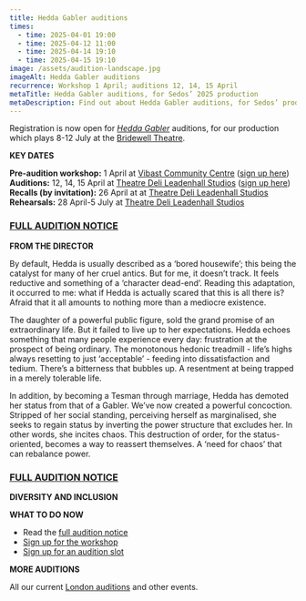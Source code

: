 ```yaml
---
title: Hedda Gabler auditions
times:
  - time: 2025-04-01 19:00
  - time: 2025-04-12 11:00
  - time: 2025-04-14 19:10
  - time: 2025-04-15 19:10
image: /assets/audition-landscape.jpg
imageAlt: Hedda Gabler auditions
recurrence: Workshop 1 April; auditions 12, 14, 15 April
metaTitle: Hedda Gabler auditions, for Sedos’ 2025 production
metaDescription: Find out about Hedda Gabler auditions, for Sedos’ production in July 2025
---
```

Registration is now open for *[Hedda Gabler](https://www.sedos.co.uk/shows/2025-hedda-gabler)* auditions, for our production which plays 8-12 July at the [Bridewell Theatre](https://www.sedos.co.uk/venues/bridewell).

**KEY DATES**

**Pre-audition workshop:** 1 April at [Vibast Community Centre](https://www.islington.gov.uk/advice/voluntary-and-community-sector/community-centres-in-islington/vibast-community-centre) ([sign up here](https://membership.sedos.co.uk/signup/137))\
**Auditions:** 12, 14, 15 April at [Theatre Deli Leadenhall Studios](https://www.sedos.co.uk/venues/theatre-deli) ([sign up here](https://membership.sedos.co.uk/signup/138))\
**Recalls (by invitation):** 26 April at at [Theatre Deli Leadenhall Studios](https://www.sedos.co.uk/venues/theatre-deli)\
**Rehearsals:** 28 April-5 July at [Theatre Deli Leadenhall Studios](https://www.sedos.co.uk/venues/theatre-deli)

### [FULL AUDITION NOTICE](https://drive.google.com/drive/folders/11FZflMBUb9v1SGprwrszhoUtu01TknXL)

**FROM THE DIRECTOR**

By default, Hedda is usually described as a ‘bored housewife’; this being the catalyst for many of her cruel antics. But for me, it doesn’t track. It feels reductive and something of a ‘character dead-end’. Reading this adaptation, it occurred to me: what if Hedda is actually scared that this is all there is? Afraid that it all amounts to nothing more than a mediocre existence.

The daughter of a powerful public figure, sold the grand promise of an extraordinary life. But it failed to live up to her expectations. Hedda echoes something that many people experience every day: frustration at the prospect of being ordinary. The monotonous hedonic treadmill - life’s highs always resetting to just ‘acceptable’ - feeding into dissatisfaction and tedium. There’s a bitterness that bubbles up. A resentment at being trapped in a merely tolerable life.

In addition, by becoming a Tesman through marriage, Hedda has demoted her status from that of a Gabler. We’ve now created a powerful concoction. Stripped of her social standing, perceiving herself as marginalised, she seeks to regain status by inverting the power structure that excludes her. In other words, she incites chaos. This destruction of order, for the status-oriented, becomes a way to reassert themselves. A ‘need for chaos’ that can rebalance power.

### [FULL AUDITION NOTICE](https://drive.google.com/drive/folders/11FZflMBUb9v1SGprwrszhoUtu01TknXL)

**DIVERSITY AND INCLUSION** 

**WHAT TO DO NOW**

* Read the [full audition notice](<### [FULL AUDITION NOTICE](https://drive.google.com/drive/folders/11FZflMBUb9v1SGprwrszhoUtu01TknXL)>)
* [Sign up for the workshop](https://membership.sedos.co.uk/signup/137)
* [Sign up for an audition slot](https://membership.sedos.co.uk/signup/138)

**MORE AUDITIONS**

All our current [London auditions](https://www.sedos.co.uk/get-involved) and other events.